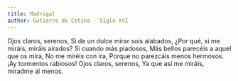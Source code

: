 ```yaml
---
title: Madrigal
author: Gutierre de Cetina - Siglo XVI
---
```

Ojos claros, serenos,
Si de un dulce mirar sois alabados,
¿Por qué, si me miráis, miráis airados?
Si cuando más piadosos,
Más bellos parecéis a aquel que os mira,
No me miréis con ira,
Porque no parezcáis menos hermosos.
¡Ay tormentos rabiosos!
Ojos claros, serenos,
Ya que así me miráis, miradme al menos.
